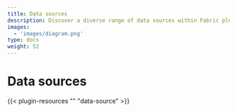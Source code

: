 ```yaml
---
title: Data sources
description: Discover a diverse range of data sources within Fabric plugins. These integrations empower you to effortlessly load data from files, external services, APIs, and data storage systems. Simplify your data retrieval process and enhance your document generation workflow with Fabric's versatile data sources.
images:
  - 'images/diagram.png'
type: docs
weight: 52
---
```


# Data sources

{{< plugin-resources "" "data-source" >}}

